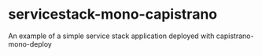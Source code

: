 servicestack-mono-capistrano
============================

An example of a simple service stack application deployed with capistrano-mono-deploy